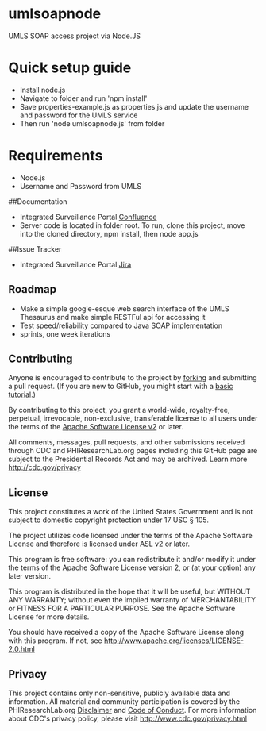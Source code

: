 umlsoapnode
=======

UMLS SOAP access project via Node.JS

# Quick setup guide
* Install node.js
* Navigate to folder and run 'npm install'
* Save properties-example.js as properties.js and update the username and password for the UMLS service
* Then run 'node umlsoapnode.js' from folder

# Requirements
* Node.js
* Username and Password from UMLS



##Documentation
* Integrated Surveillance Portal [Confluence](http://code.phiresearchlab.org/confluence/pages/)
* Server code is located in folder root.  To run, clone this project, move into the cloned directory, npm install, then node app.js

##Issue Tracker
* Integrated Surveillance Portal [Jira](https://code.phiresearchlab.org/jira/browse/)

## Roadmap
* Make a simple google-esque web search interface of the UMLS Thesaurus and make simple RESTFul api for accessing it
* Test speed/reliability compared to Java SOAP implementation 
* sprints, one week iterations

## Contributing
Anyone is encouraged to contribute to the project by [forking](https://help.github.com/articles/fork-a-repo) and submitting a pull request. (If you are new to GitHub, you might start with a [basic tutorial](https://help.github.com/articles/set-up-git).) 

By contributing to this project, you grant a world-wide, royalty-free, perpetual, irrevocable, non-exclusive, transferable license to all users under the terms of the [Apache Software License v2](http://www.apache.org/licenses/LICENSE-2.0.html) or later.

All comments, messages, pull requests, and other submissions received through CDC and PHIResearchLab.org pages including this GitHub page are subject to the Presidential Records Act and may be archived. Learn more http://cdc.gov/privacy

## License

This project constitutes a work of the United States Government and is not subject to domestic copyright protection under 17 USC § 105.

The project utilizes code licensed under the terms of the Apache Software License and therefore is licensed under ASL v2 or later.

This program is free software: you can redistribute it and/or modify it under the terms of the Apache Software License version 2, or (at your option) any later version.

This program is distributed in the hope that it will be useful, but WITHOUT ANY WARRANTY; without even the implied warranty of MERCHANTABILITY or FITNESS FOR A PARTICULAR PURPOSE. See the Apache Software License for more details.

You should have received a copy of the Apache Software License along with this program. If not, see http://www.apache.org/licenses/LICENSE-2.0.html

## Privacy

This project contains only non-sensitive, publicly available data and information. All material and community participation is covered by the PHIResearchLab.org [Disclaimer](http://www.phiresearchlab.org/index.php?option=com_content&view=article&id=26&Itemid=15) and [Code of Conduct](http://www.phiresearchlab.org/index.php?option=com_content&view=article&id=27&Itemid=19). For more information about CDC's privacy policy, please visit http://www.cdc.gov/privacy.html
